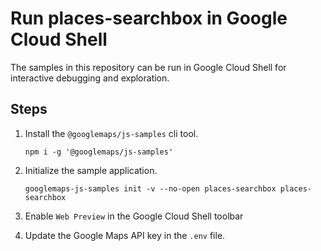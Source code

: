 # Run places-searchbox in Google Cloud Shell

The samples in this repository can be run in Google Cloud Shell for interactive debugging and exploration.

## Steps

1. Install the `@googlemaps/js-samples` cli tool.

    ```
    npm i -g '@googlemaps/js-samples'
    ```
1. Initialize the sample application. 
    ```
    googlemaps-js-samples init -v --no-open places-searchbox places-searchbox
    ```
1. Enable `Web Preview` in the Google Cloud Shell toolbar
1. Update the Google Maps API key in the `.env` file.
